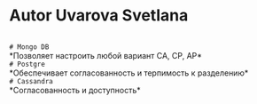 # Autor Uvarova Svetlana
<code>
# Mongo DB
</code>
*Позволяет настроить любой вариант CA, CP, AP*
<code>
# Postgre
</code>
*Обеспечивает согласованность и терпимость к разделению*
<code>
# Cassandra
</code>
*Согласованность и доступность*